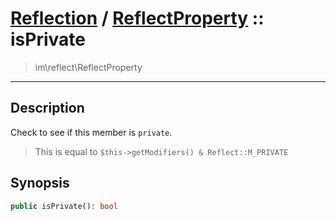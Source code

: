 # [Reflection](reflect.md) / [ReflectProperty](reflect-ReflectProperty.md) :: isPrivate
 > im\reflect\ReflectProperty
____

## Description
Check to see if this member is `private`.

 > This is equal to `$this->getModifiers() & Reflect::M_PRIVATE`  

## Synopsis
```php
public isPrivate(): bool
```
